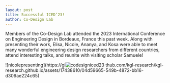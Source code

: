 ```yaml
---
layout: post
title: Successful ICED’23!
author: Co-Design Lab
---
```

Members of the Co-Design Lab attended the 2023 International Conference on Engineering Design in Bordeaux, France this past week. Along with presenting their work, Elisa, Nicole, Ananya, and Kosa were able to meet many wonderful engineering design researchers from different countries, attend interesting talks, and reunite with visiting scholar Samuele!

![nicolepresenting](https://gi![codesigniced23](https://github.com/kgl-research/kgl-research.github.io/assets/17438610/a495a82b-c92e-4ca2-9c02-bfb6ca0e9be4)
thub.com/kgl-research/kgl-research.github.io/assets/17438610/04d59665-549b-4872-bb16-d309ae224c65)

